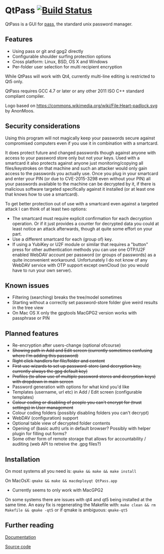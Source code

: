 QtPass [![Build Status](https://travis-ci.org/IJHack/qtpass.svg?branch=master)](https://travis-ci.org/IJHack/qtpass)
======

QtPass is a GUI for [pass](http://www.passwordstore.org/), the standard unix password manager.


Features
--------
* Using pass or git and gpg2 directly
* Configurable shoulder surfing protection options
* Cross platform: Linux, BSD, OS X and Windows
* Per-folder user selection for multi recipient encryption

While QtPass will work with Qt4, currently multi-line editing is restricted to Qt5 only.

QtPass requires GCC 4.7 or later or any other 2011 ISO C++ standard compliant compiler.

Logo based on https://commons.wikimedia.org/wiki/File:Heart-padlock.svg by AnonMoos.

Security considerations
-----------------------
Using this program will not magically keep your passwords secure against
compromised computers even if you use it in combination with a smartcard.

It does protect future and changed passwords though against anyone with access to
your password store only but not your keys.
Used with a smartcard it also protects against anyone just monitoring/copying
all files/keystrokes on that machine and such an attacker would only gain access
to the passwords you actually use.
Once you plug in your smartcard and enter your PIN (or due to CVE-2015-3298
even without your PIN) all your passwords available to the machine can be
decrypted by it, if there is malicious software targeted specifically against
it installed (or at least one that knows how to use a smartcard).

To get better protection out of use with a smartcard even against a targeted
attack I can think of at least two options:
* The smartcard must require explicit confirmation for each decryption operation.
  Or if it just provides a counter for decrypted data you could at least notice
  an attack afterwards, though at quite some effort on your part.
* Use a different smartcard for each (group of) key.
* If using a YubiKey or U2F module or similar that requires a "button" press for
  other authentication methods you can use one OTP/U2F enabled WebDAV account per
  password (or groups of passwords) as a quite inconvenient workaround.
  Unfortunately I do not know of any WebDAV service with OTP support except ownCloud
  (so you would have to run your own server).

Known issues
------------
* Filtering (searching) breaks the tree/model sometimes 
* Starting without a correctly set password-store folder give weird results in the tree view
* On Mac OS X only the gpgtools MacGPG2 version works with passphrase or PIN

Planned features
----------------
* Re-encryption after users-change (optional ofcourse)
* ~~Showing path in Add and Edit screen (currently sometimes confusing where I'm adding this password)~~
* ~~Right click handlers for file/folder and content~~
* ~~First use wizards to set up password-store (and decryption key, currently always the gpg default key)~~
* ~~Profiles (to allow use of multiple password stores and decryption keys) with dropdown in main screen~~
* Password generation with options for what kind you'd like
* Templates (username, url etc) in Add / Edit screen (configurable templates)
* ~~Colour coding or disabling of people you can't encrypt for (trust settings) in User management~~
* Colour coding folders (possibly disabling folders you can't decrypt)
* WebDAV (configuration) support
* Optional table view of decrypted folder contents
* Opening of (basic auth) urls in default browser? Possibly with helper plugin for filling out forms?
* Some other form of remote storage that allows for accountability / auditing (web API to retreive the .gpg files?)

Installation
------------
On most systems all you need is:
`qmake && make && make install`

On MacOsX:
`qmake && make && macdeployqt QtPass.app`
* Currently seems to only work with MacGPG2

On some systems there are issues with qt4 and qt5 being installed at the same time.
An easy fix is regenerating the Makefile with: `make clean && rm Makefile && qmake -qt5` or if qmake is ambiguous: `qmake-qt5`

Further reading
---------------
[Documentation](http://qtpass.org/)

[Source code](https://github.com/IJHack/qtpass)
